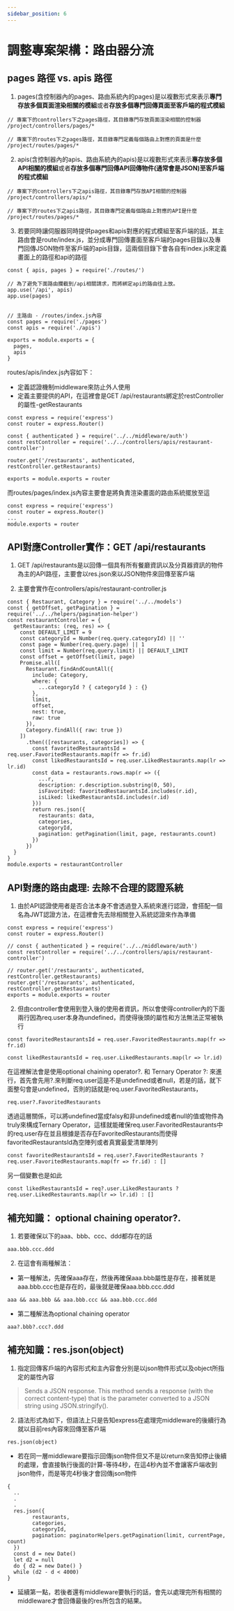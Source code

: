 ```yaml
---
sidebar_position: 6
---
```


# 調整專案架構：路由器分流

## pages 路徑 vs. apis 路徑
1. pages(含控制器內的pages、路由系統內的pages)是以複數形式來表示**專門存放多個頁面渲染相關的模組**或者**存放多個專門回傳頁面至客戶端的程式模組**
```
// 專案下的controllers下之pages路徑，其目錄專門存放頁面渲染相關的控制器
/project/controllers/pages/*

// 專案下的routes下之pages路徑，其目錄專門定義每個路由上對應的頁面是什麼
/project/routes/pages/*
```
2. apis(含控制器內的apis、路由系統內的apis)是以複數形式來表示**專存放多個API相關的模組**或者**存放多個專門回傳API回傳物件(通常會是JSON)至客戶端的程式模組**

```
// 專案下的controllers下之apis路徑，其目錄專門存放API相關的控制器
/project/controllers/apis/*

// 專案下的routes下之apis路徑，其目錄專門定義每個路由上對應的API是什麼
/project/routes/pages/*
```
3. 若要同時讓伺服器同時提供pages和apis對應的程式模組至客戶端的話，其主路由會是route/index.js，並分成專門回傳畫面至客戶端的pages目錄以及專門回傳JSON物件至客戶端的apis目錄，這兩個目錄下會各自有index.js來定義畫面上的路徑和api的路徑
```
const { apis, pages } = require('./routes/') 

// 為了避免下面路由攔截到/api相關請求，而將綁定api的路由往上放。
app.use('/api', apis) 
app.use(pages)


// 主路由 - /routes/index.js內容 
const pages = require('./pages')
const apis = require('./apis')

exports = module.exports = {
  pages,
  apis
}
```


routes/apis/index.js內容如下：
  - 定義認證機制middleware來防止外人使用
  - 定義主要提供的API，在這裡會是GET /api/restaurants綁定於restController的屬性-getRestaurants
```
const express = require('express')
const router = express.Router()

const { authenticated } = require('../../middleware/auth')
const restController = require('../../controllers/apis/restaurant-controller')

router.get('/restaurants', authenticated, restController.getRestaurants)

exports = module.exports = router
```
而routes/pages/index.js內容主要會是將負責渲染畫面的路由系統擺放至這
```
const express = require('express')
const router = express.Router()
...
module.exports = router
```

## API對應Controller實作：GET /api/restaurants
1. GET /api/restaurants是以回傳一個具有所有餐廳資訊以及分頁器資訊的物件為主的API路徑，主要會以res.json來以JSON物件來回傳至客戶端

2. 主要會實作在controllers/apis/restaurant-controller.js
```
const { Restaurant, Category } = require('../../models')
const { getOffset, getPagination } = require('../../helpers/pagination-helper')
const restaurantController = {
  getRestaurants: (req, res) => {
    const DEFAULT_LIMIT = 9
    const categoryId = Number(req.query.categoryId) || ''
    const page = Number(req.query.page) || 1
    const limit = Number(req.query.limit) || DEFAULT_LIMIT
    const offset = getOffset(limit, page)
    Promise.all([
      Restaurant.findAndCountAll({
        include: Category,
        where: {
          ...categoryId ? { categoryId } : {}
        },
        limit,
        offset,
        nest: true,
        raw: true
      }),
      Category.findAll({ raw: true })
    ])
      .then(([restaurants, categories]) => {
        const favoritedRestaurantsId = req.user.FavoritedRestaurants.map(fr => fr.id)
        const likedRestaurantsId = req.user.LikedRestaurants.map(lr => lr.id)
        const data = restaurants.rows.map(r => ({
          ...r,
          description: r.description.substring(0, 50),
          isFavorited: favoritedRestaurantsId.includes(r.id),
          isLiked: likedRestaurantsId.includes(r.id)
        }))
        return res.json({
          restaurants: data,
          categories,
          categoryId,
          pagination: getPagination(limit, page, restaurants.count)
        })
      })
  }
}
module.exports = restaurantController
```

## API對應的路由處理: 去除不合理的認證系統
1. 由於API認證使用者是否合法本身不會透過登入系統來進行認證，會搭配一個名為JWT認證方法，在這裡會先去除相關登入系統認證來作為準備
```
const express = require('express')
const router = express.Router()

// const { authenticated } = require('../../middleware/auth')
const restController = require('../../controllers/apis/restaurant-controller')

// router.get('/restaurants', authenticated, restController.getRestaurants)
router.get('/restaurants', authenticated, restController.getRestaurants)
exports = module.exports = router
```
2. 但由controller會使用到登入後的使用者資訊，所以會使得controller內的下面兩行因為req.user本身為undefined，而使得後頭的屬性和方法無法正常被執行
```
const favoritedRestaurantsId = req.user.FavoritedRestaurants.map(fr => fr.id) 
        
const likedRestaurantsId = req.user.LikedRestaurants.map(lr => lr.id) 
```
在這裡解法會是使用optional chaining operator?. 和 Ternary Operator ?: 來進行，首先會先用?.來判斷req.user這是不是undefined或者null，若是的話，就下面整句會是undefined，否則的話就是req.user.FavoritedRestaurants，
```
req.user?.FavoritedRestaurants
```
透過這層關係，可以將undefined當成falsy和非undefined或者null的值或物件為truly來構成Ternary Operator，這樣就能確保req.user.FavoritedRestaurants中的req.user存在並且根據是否存在FavoritedRestaurants而使得favoritedRestaurantsId為空陣列或者真實最愛清單陣列
```
const favoritedRestaurantsId = req.user?.FavoritedRestaurants ? req.user.FavoritedRestaurants.map(fr => fr.id) : []
```
另一個變數也是如此
```
const likedRestaurantsId = req?.user.LikedRestaurants ? req.user.LikedRestaurants.map(lr => lr.id) : []
```

## 補充知識： optional chaining operator?.
1. 若要確保以下的aaa、bbb、ccc、ddd都存在的話
```
aaa.bbb.ccc.ddd
```
2. 在這會有兩種解法：
  - 第一種解法，先確保aaa存在，然後再確保aaa.bbb屬性是存在，接著就是aaa.bbb.ccc也是存在的，最後就是確保aaa.bbb.ccc.ddd
  ```
  aaa && aaa.bbb && aaa.bbb.ccc && aaa.bbb.ccc.ddd
  ```
  - 第二種解法為optional chaining operator
  ```
  aaa?.bbb?.ccc?.ddd
  ```
## 補充知識：res.json(object)
1. 指定回傳客戶端的內容形式和主內容會分別是以json物件形式以及object所指定的屬性內容
> Sends a JSON response. This method sends a response (with the correct content-type) that is the parameter converted to a JSON string using JSON.stringify().
2. 語法形式為如下，但語法上只是告知express在處理完middleware的後續行為就以目前res內容來回傳至客戶端
```
res.json(object)
```
  - 若在同一層middleware要指示回傳json物件但又不是以return來告知停止後續的處理，會直接執行後面的計算-等待4秒，在這4秒內並不會讓客戶端收到json物件，而是等完4秒後才會回傳json物件
  ```
  {
    ..
    .
    .
    res.json({
          restaurants,
          categories,
          categoryId,
          pagination: paginatorHelpers.getPagination(limit, currentPage, count)
    })
    const d = new Date()
    let d2 = null
    do { d2 = new Date() }
    while (d2 - d < 4000)
  }
  ```
  - 延續第一點，若後者還有middleware要執行的話，會先以處理完所有相關的middleware才會回傳最後的res所包含的結果。